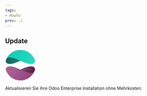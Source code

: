 ```yaml
---
tags:
- HowTo
prev: ./
---
```

## Update
![icons_odoo_website_enterprise](assets/icons_odoo_website_enterprise.png)

Aktualisieren Sie ihre Odoo Enterprise Installation ohne Mehrkosten.